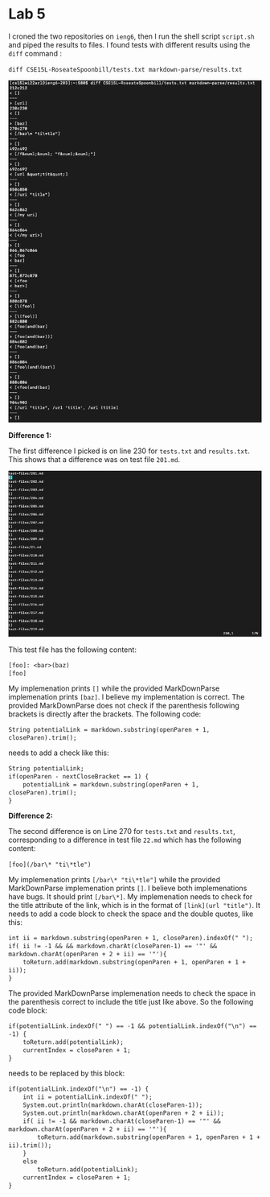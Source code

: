 # Lab 5

I croned the two repositories on `ieng6`, then I run the shell script `script.sh` and piped the results to files. I found tests with different results using the `diff` command :

`diff CSE15L-RoseateSpoonbill/tests.txt markdown-parse/results.txt `

![Image](Differences.png)

**Difference 1:**

The first difference I picked is on line 230 for `tests.txt` and `results.txt`. This shows that a difference was on test file `201.md`.

![Image](Location.png)

This test file has the following content:

```
[foo]: <bar>(baz)
[foo]
```

My implemenation prints `[]` while the provided MarkDownParse implemenation prints `[baz]`. I believe my implementation is correct. The provided MarkDownParse does not check if the parenthesis following brackets is directly after the brackets. The following code:

```
String potentialLink = markdown.substring(openParen + 1, closeParen).trim();
```

needs to add a check like this:

```
String potentialLink;
if(openParen - nextCloseBracket == 1) {
    potentialLink = markdown.substring(openParen + 1, closeParen).trim();
}
```

**Difference 2:**

The second difference is on Line 270 for `tests.txt` and `results.txt`, corresponding to a difference in test file `22.md` which has the following content:

`[foo](/bar\* "ti\*tle")`

My implemenation prints `[/bar\* "ti\*tle"]` while the provided MarkDownParse implemenation prints `[]`. I believe both implemenations have bugs. It should print `[/bar\*]`. My implemenation needs to check for the title attribute of the link, which is in the format of `[link](url "title")`. It needs to add a code block to check the space and the double quotes, like this:

```
int ii = markdown.substring(openParen + 1, closeParen).indexOf(" ");
if( ii != -1 && && markdown.charAt(closeParen-1) == '"' && markdown.charAt(openParen + 2 + ii) == '"'){
    toReturn.add(markdown.substring(openParen + 1, openParen + 1 + ii));
}
```

The provided MarkDownParse implemenation needs to check the space in the parenthesis correct to include the title just like above. So the following code block:

```
if(potentialLink.indexOf(" ") == -1 && potentialLink.indexOf("\n") == -1) {
    toReturn.add(potentialLink);
    currentIndex = closeParen + 1;
}
```
needs to be replaced by this block:

```
if(potentialLink.indexOf("\n") == -1) {
    int ii = potentialLink.indexOf(" ");
    System.out.println(markdown.charAt(closeParen-1));
    System.out.println(markdown.charAt(openParen + 2 + ii));
    if( ii != -1 && markdown.charAt(closeParen-1) == '"' && markdown.charAt(openParen + 2 + ii) == '"'){
        toReturn.add(markdown.substring(openParen + 1, openParen + 1 + ii).trim());
    }
    else
        toReturn.add(potentialLink);
    currentIndex = closeParen + 1;
}